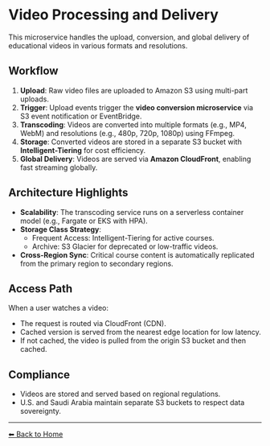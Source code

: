 # Video Processing and Delivery

This microservice handles the upload, conversion, and global delivery of educational videos in various formats and resolutions.

## Workflow

1. **Upload**: Raw video files are uploaded to Amazon S3 using multi-part uploads.
2. **Trigger**: Upload events trigger the **video conversion microservice** via S3 event notification or EventBridge.
3. **Transcoding**: Videos are converted into multiple formats (e.g., MP4, WebM) and resolutions (e.g., 480p, 720p, 1080p) using FFmpeg.
4. **Storage**: Converted videos are stored in a separate S3 bucket with **Intelligent-Tiering** for cost efficiency.
5. **Global Delivery**: Videos are served via **Amazon CloudFront**, enabling fast streaming globally.

## Architecture Highlights

- **Scalability**: The transcoding service runs on a serverless container model (e.g., Fargate or EKS with HPA).
- **Storage Class Strategy**:
  - Frequent Access: Intelligent-Tiering for active courses.
  - Archive: S3 Glacier for deprecated or low-traffic videos.
- **Cross-Region Sync**: Critical course content is automatically replicated from the primary region to secondary regions.

## Access Path

When a user watches a video:
- The request is routed via CloudFront (CDN).
- Cached version is served from the nearest edge location for low latency.
- If not cached, the video is pulled from the origin S3 bucket and then cached.

## Compliance

- Videos are stored and served based on regional regulations.
- U.S. and Saudi Arabia maintain separate S3 buckets to respect data sovereignty.

---

[⬅ Back to Home](index.md)